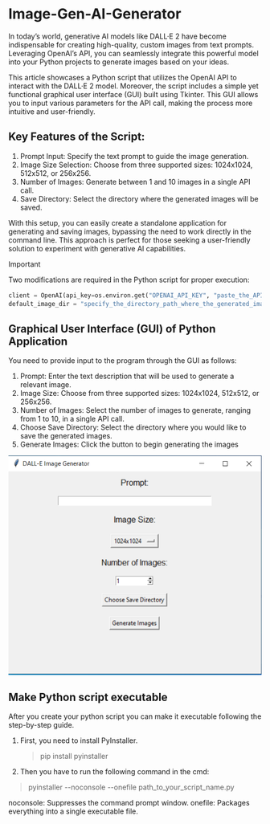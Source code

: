 # Image-Gen-AI-Generator

In today’s world, generative AI models like DALL·E 2 have become indispensable for creating high-quality, custom images from text prompts. Leveraging OpenAI’s API, you can seamlessly integrate this powerful model into your Python projects to generate images based on your ideas.

This article showcases a Python script that utilizes the OpenAI API to interact with the DALL·E 2 model. Moreover, the script includes a simple yet functional graphical user interface (GUI) built using Tkinter. This GUI allows you to input various parameters for the API call, making the process more intuitive and user-friendly.

## Key Features of the Script:

1. Prompt Input: Specify the text prompt to guide the image generation.
2. Image Size Selection: Choose from three supported sizes: 1024x1024, 512x512, or 256x256.
3. Number of Images: Generate between 1 and 10 images in a single API call.
4. Save Directory: Select the directory where the generated images will be saved.

With this setup, you can easily create a standalone application for generating and saving images, bypassing the need to work directly in the command line. This approach is perfect for those seeking a user-friendly solution to experiment with generative AI capabilities.

> [!IMPORTANT]
> Two modifications are required in the Python script for proper execution:

```python
client = OpenAI(api_key=os.environ.get("OPENAI_API_KEY", "paste_the_API_key_that_you_obtained_from_the_OpenAI_website"))
default_image_dir = "specify_the_directory_path_where_the_generated_images_will_be_stored"
```

## Graphical User Interface (GUI) of Python Application

You need to provide input to the program through the GUI as follows:

1. Prompt: Enter the text description that will be used to generate a relevant image.
2. Image Size: Choose from three supported sizes: 1024x1024, 512x512, or 256x256.
3. Number of Images: Select the number of images to generate, ranging from 1 to 10, in a single API call.
4. Choose Save Directory: Select the directory where you would like to save the generated images.
5. Generate Images: Click the button to begin generating the images


![App_Gui](https://github.com/EMazarakis/Image-Gen-AI-Generator/blob/main/Images/000.GUI_for_app.PNG)


## Make Python script executable
After you create your python script you can make it executable following the step-by-step guide. 
1. First, you need to install PyInstaller.
   > pip install pyinstaller
2. Then you have to run the following command in the cmd:
  > pyinstaller --noconsole --onefile  path_to_your_script_name.py

   noconsole: Suppresses the command prompt window.
   onefile: Packages everything into a single executable file.
